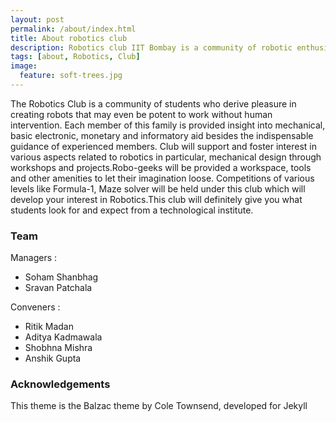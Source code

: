 ```yaml
---
layout: post
permalink: /about/index.html
title: About robotics club
description: Robotics club IIT Bombay is a community of robotic enthusiasts who come together and tinker in the institute
tags: [about, Robotics, Club]
image:
  feature: soft-trees.jpg
---
```


The Robotics Club is a community of students who derive pleasure in creating robots that may even be potent to work without human intervention. Each member of this family is provided insight into mechanical, basic electronic, monetary and informatory aid besides the indispensable guidance of experienced members. Club will support and foster interest in various aspects related to robotics in particular, mechanical design through workshops and projects.Robo-geeks will be provided a workspace, tools and other amenities to let their imagination loose. Competitions of various levels like Formula-1, Maze solver will be held under this club which will develop your interest in Robotics.This club will definitely give you what students look for and expect from a technological institute. 

### Team
Managers :
+ Soham Shanbhag
+ Sravan Patchala

Conveners : 
+ Ritik Madan
+ Aditya Kadmawala
+ Shobhna Mishra
+ Anshik Gupta

### Acknowledgements
This theme is the Balzac theme by Cole Townsend, developed for Jekyll